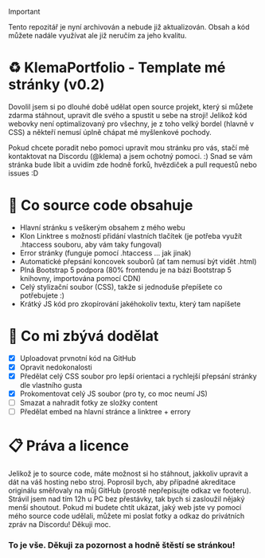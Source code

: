 > [!IMPORTANT]  
> Tento repozitář je nyní archivován a nebude již aktualizován. Obsah a kód můžete nadále využívat ale již neručím za jeho kvalitu.

# ♻️ KlemaPortfolio - Template mé stránky (v0.2)
Dovolil jsem si po dlouhé době udělat open source projekt, který si můžete zdarma stáhnout, upravit dle svého a spustit u sebe na stroji!
Jelikož kód webovky není optimalizovaný pro všechny, je z toho velký bordel (hlavně v CSS) a někteří nemusí úplně chápat mé myšlenkové pochody.

Pokud chcete poradit nebo pomoci upravit mou stránku pro vás, stačí mě kontaktovat na Discordu (@klema) a jsem ochotný pomoci. :)
Snad se vám stránka bude líbit a uvidím zde hodně forků, hvězdiček a pull requestů nebo issues :D

# 🔧 Co source code obsahuje
* Hlavní stránku s veškerým obsahem z mého webu
* Klon Linktree s možností přidání vlastních tlačítek (je potřeba využít .htaccess souboru, aby vám taky fungoval)
* Error stránky (funguje pomocí .htaccess ... jak jinak)
* Automatické přepsání koncovek souborů (ať tam nemusí být vidět .html)
* Plná Bootstrap 5 podpora (80% frontendu je na bázi Bootstrap 5 knihovny, importována pomocí CDN)
* Celý stylizační soubor (CSS), takže si jednoduše přepíšete co potřebujete :)
* Krátký JS kód pro zkopírování jakéhokoliv textu, který tam napíšete

# 🔎 Co mi zbývá dodělat
- [X] Uploadovat prvnotní kód na GitHub
- [X] Opravit nedokonalosti
- [X] Předělat celý CSS soubor pro lepší orientaci a rychlejší přepsání stránky dle vlastního gusta
- [X] Prokomentovat celý JS soubor (pro ty, co moc neumí JS)
- [ ] Smazat a nahradit fotky ze složky content
- [ ] Předělat embed na hlavní stránce a linktree + errory

# 📋 Práva a licence
Jelikož je to source code, máte možnost si ho stáhnout, jakkoliv upravit a dát na váš hosting nebo stroj. Poprosil bych, aby případné akreditace originálu směřovaly na můj GitHub (prostě nepřepisujte odkaz ve footeru). Strávil jsem nad tím 12h u PC bez přestávky, tak bych si zasloužil nějaký menší shoutout. Pokud mi budete chtít ukázat, jaký web jste vy pomocí mého source code udělali, můžete mi poslat fotky a odkaz do privátních zpráv na Discordu! Děkuji moc.

### To je vše. Děkuji za pozornost a hodně štěstí se stránkou! 
